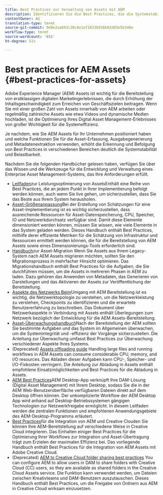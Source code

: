 ```yaml
---
title: Best Practices zur Verwaltung von Assets mit AEM
description: Identifizieren Sie die Best Practices, die die Systemstabilität und Leistung bei Belastung verbessern, und halten Sie diese ein, je nach AEM Assets-Bereitstellung und den zum Erfassen und Verarbeiten von Assets verwendeten Funktionen.
contentOwner: AG
translation-type: tm+mt
source-git-commit: 0e0e2aa693c30c8e1ef1033b936b82d83e5b348e
workflow-type: tm+mt
source-wordcount: '651'
ht-degree: 51%

---
```



# Best practices for AEM Assets {#best-practices-for-assets}

Adobe Experience Manager (AEM) Assets ist wichtig für die Bereitstellung von erstklassigen digitalen Marketingerlebnissen, die durch Erhöhung der Inhaltsgeschwindigkeit zum Erreichen von Geschäftszielen beitragen. Wenn Sie mit einer großen Zahl von Assets innerhalb von AEM arbeiten oder regelmäßig zahlreiche Assets wie etwa Videos und dynamische Medien hochladen, ist die Optimierung Ihres Digital Asset Management-Erlebnisses von großer Wichtigkeit für die Systemeffizienz.

Je nachdem, wie Sie AEM Assets für Ihr Unternehmen positioniert haben und welche Funktionen Sie für die Asset-Erfassung, Ausgabegenerierung und Metadatenextraktion verwenden, erhöht die Erkennung und Befolgung von Best Practices in verschiedenen Bereichen deutlich die Systemstabilität und Belastbarkeit.

Nachdem Sie die folgenden Handbücher gelesen haben, verfügen Sie über das Wissen und die Werkzeuge für die Entwicklung und Verwaltung eines Enterprise Asset Management-Systems, das Ihre Anforderungen erfüllt.

* [Leitfaden](performance-tuning-guidelines.md)zur Leistungsoptimierung von AssetsEnthält eine Reihe von Best Practices, die an jedem Punkt in Ihrer Implementierung befolgt werden können, auch wenn Sie live gehen, um sicherzustellen, dass Sie das Beste aus Ihrem System herausholen.
* [Asset-Größenanpassung](assets-sizing-guide.md)Bei der Erstellung von Schätzungen für eine Asset-Implementierung ist es wichtig sicherzustellen, dass ausreichende Ressourcen für Asset-Datenspeicherung, CPU, Speicher, IO und Netzwerkdurchsatz verfügbar sind. Damit diese Elemente dimensioniert werden können, müssen Sie wissen, wie viele Elemente in das System geladen werden. Dieses Handbuch enthält Best Practices, mithilfe derer effiziente Metriken für die Schätzung von Infrastruktur und Ressourcen ermittelt werden können, die für die Bereitstellung von AEM Assets sowie eines Dimensionierungs-Tools erforderlich sind.
* [Handbuch](assets-migration-guide.md)zur Asset-Migration Wenn Sie Assets aus Ihrem Legacy-System nach AEM Assets migrieren möchten, sollten Sie den Migrationsprozess in mehrfacher Hinsicht optimieren. Das Migrationshandbuch enthält Best Practices für die Aufgaben, die Sie durchführen müssen, um die Assets in mehreren Phasen in AEM zu laden. Dazu gehören das Anwenden von Metadaten, das Generieren von Darstellungen und das Aktivieren der Assets zur Veröffentlichung der Bereitstellung.
* [Aspekte des Netzwerks Beim](assets-network-considerations.md)Umgang mit AEM Bereitstellung ist es wichtig, die Netzwerktopologie zu verstehen, um die Netzwerkleistung zu verstehen, Checkpoints zu identifizieren und die erwartete Benutzererfahrung zu beschreiben. Das Dokument über Netzwerkaspekte in Verbindung mit Assets enthält Überlegungen zum Netzwerk bezüglich der Entwicklung für die AEM Assets-Bereitstellung.
* [Asset-Überwachungshandbuch](assets-monitoring-best-practices.md)Nach der Bereitstellung der AEM sollten Sie bestimmte Aufgaben und das System im Allgemeinen überwachen, um die Systemintegrität und -effizienz der Vorgänge sicherzustellen. Die Anleitung zur Überwachung umfasst Best Practices zur Überwachung verschiedener Aspekte Ihres Systems.
* (Deprecated) [Assets offloading guide](assets-offloading-best-practices.md)
Handling large files and running workflows in AEM Assets can consume considerable CPU, memory, and I/O resources. Das Abladen dieser Aufgaben kann CPU-, Speicher- und I/O-Fixkosten verringern. Die Anleitung zur Abladung in Assets enthält empfohlene Einsatzmöglichkeiten und Best Practices für die Abladung in Assets.
* [AEM Best Practices](https://helpx.adobe.com/de/experience-manager/desktop-app/aem-desktop-app-best-practices.html)AEM Desktop-App verknüpft Ihre DAM-Lösung (Digital Asset Management) mit Ihrem Desktop, sodass Sie die in der AEM Web-Benutzeroberfläche verfügbaren Dateien direkt auf dem Desktop öffnen können. Der unkomplizierte Workflow der AEM Desktop App wird anhand auf Desktop-Betriebssystemen gängigen Technologien zur Netzwerkfreigabe ermöglicht. In diesem Leitfaden werden die zentralen Funktionen und empfohlenen Anwendungsgebiete des AEM-Desktop-Programms erläutert.
* [Best Practices](aem-cc-integration-best-practices.md)für die Integration von AEM und Creative Clouden Sie können Ihre AEM-Bereitstellung auf verschiedene Weise in Creative Cloud integrieren. Das Einhalten einiger Best Practices für die Optimierung Ihrer Workflows zur Integration und Asset-Übertragung trägt zum Erzielen der maximalen Effizienz bei. Das vorliegende Handbuch enthält Best Practices für die Integration von AEM Assets mit Adobe Creative Cloud.
* (Deprecated) [AEM to Creative Cloud folder sharing best practices](aem-cc-folder-sharing-best-practices.md)
You can configure AEM to allow users in DAM to share folders with Creative Cloud (CC) users, so they are available as shared folders in the Creative Cloud Assets service. Die Funktion kann verwendet werden, um Dateien zwischen Kreativteams und DAM-Benutzern auszutauschen. Dieses Handbuch enthält Best Practices, um die Freigabe von Ordnern aus AEM in Creative Cloud wirksam einzusetzen.
